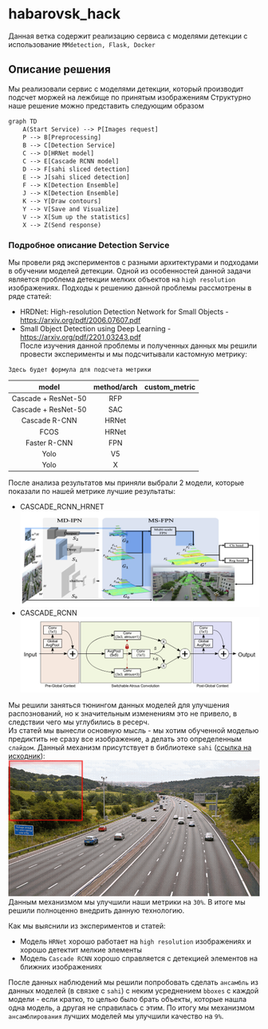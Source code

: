 # habarovsk_hack
Данная ветка содержит реализацию сервиса с моделями детекции с использование ```MMdetection, Flask, Docker```

## Описание решения 
Мы реализовали сервис с моделями детекции, который производит подсчет моржей на лежбище по принятым изображениям
Структурно наше решение можно представить следующим образом
```mermaid
graph TD
    A(Start Service) --> P[Images request] 
    P --> B[Preprocessing]
    B --> C[Detection Service]
    C --> D[HRNet model]
    C --> E[Cascade RCNN model]
    D --> F[sahi sliced detection]
    E --> J[sahi sliced detection]
    F --> K[Detection Ensemble]
    J --> K[Detection Ensemble]
    K --> Y[Draw contours]
    Y --> V[Save and Visualize]
    V --> X[Sum up the statistics]
    X --> Z(Send response)
```
### Подробное описание Detection Service
Мы провели ряд экспериментов с разными архитектурами и подходами в обучении моделей детекции. Одной из особенностей данной задачи является проблема детекции мелких объектов на ```high resolution``` изображениях. Подходы к решению данной проблемы рассмотрены в ряде статей:
- HRDNet: High-resolution Detection Network for Small Objects - https://arxiv.org/pdf/2006.07607.pdf
- Small Object Detection using Deep Learning - https://arxiv.org/pdf/2201.03243.pdf \
После изучения данной проблемы и полученных данных мы решили провести эксперименты и мы подсчитывали кастомную метрику:
```
Здесь будет формула для подсчета метрики
```
| model | method/arch  | custom_metric |
| :---: | :-: | :-: |
| Cascade + ResNet-50 | RFP  |
| Cascade + ResNet-50 | SAC  |
| Cascade R-CNN | HRNet  |
| FCOS | HRNet  |
| Faster R-CNN | FPN  |
| Yolo | V5  |
| Yolo | X  |

После анализа результатов мы приняли выбрали 2 модели, которые показали по нашей метрике лучшие результаты:
- CASCADE_RCNN_HRNET
    ![](examples/hrnet.png)
- CASCADE_RCNN \
    ![](examples/cascade_rcnn.png) 

Мы решили заняться тюнингом данных моделей для улучшения распознований, но к значительным изменениям это не привело, в следствии чего мы углубились в ресерч. \
Из статей мы вынесли основную мысль - мы хотим обученной моделью предиктить не сразу все изображение, а делать это определенным ```слайдом```. Данный механизм присутствует в библиотеке ```sahi``` ([ссылка на исходник](#https://github.com/obss/sahi)):
![](examples/sliced_inference.gif)
Данным механизмом мы улучшили наши метрики на ```30%```. В итоге мы решили полноценно внедрить данную технологию.

Как мы выяснили из экспериментов и статей:
- Модель ```HRNet``` хорошо работает на ```high resolution``` изображениях и хорошо детектит мелкие элементы
- Модель ```Cascade RCNN``` хорошо справляется с детекцией элементов на ближних изображениях

После данных наблюдений мы решили попробовать сделать ```ансамбль``` из данных моделей (в связке с ```sahi```) с неким усреднением ```bboxes``` с каждой модели - если кратко, то целью было брать объекты, которые нашла одна модель, а другая не справилась с этим.
По итогу мы механизмом ```ансамблирования``` лучших моделей мы улучшили качество на ```9%```. 
